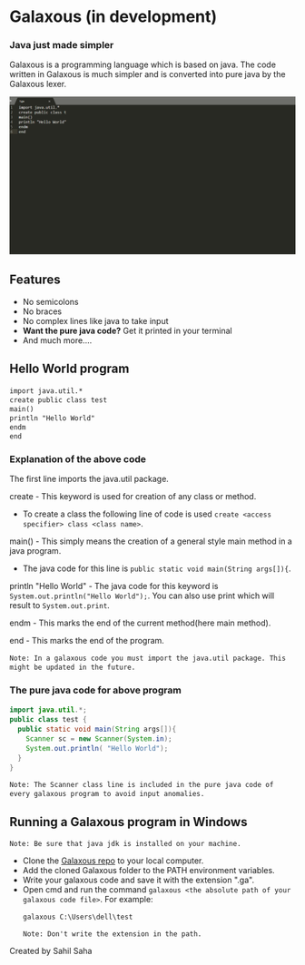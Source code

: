 # Galaxous (in development)
### Java just made simpler

Galaxous is a programming language which is based on java. The code written in Galaxous is much simpler and is converted into pure java by the Galaxous lexer.

![demo](/gademo.gif)

## Features

- No semicolons
- No braces
- No complex lines like java to take input
- **Want the pure java code?** Get it printed in your terminal
- And much more....

## Hello World program

```
import java.util.*
create public class test
main()
println "Hello World"
endm
end
```
### Explanation of the above code

The first line imports the java.util package.

create - This keyword is used for creation of any class or method.
- To create a class the following line of code is used `create <access specifier> class <class name>`.

main() - This simply means the creation of a general style main method in a java program. 
- The java code for this line is `public static void main(String args[]){`.

println "Hello World" - The java code for this keyword is `System.out.println("Hello World");`. You can also use print which will result to `System.out.print`.

endm - This marks the end of the current method(here main method).

end - This marks the end of the program.

``` 
Note: In a galaxous code you must import the java.util package. This might be updated in the future.
```

### The pure java code for above program

```java
import java.util.*;
public class test {
  public static void main(String args[]){
    Scanner sc = new Scanner(System.in);
    System.out.println( "Hello World");
  }
}
```
```
Note: The Scanner class line is included in the pure java code of every galaxous program to avoid input anomalies.
```

## Running a Galaxous program in Windows

```
Note: Be sure that java jdk is installed on your machine.
```

- Clone the [Galaxous repo](https://github.com/sahilsaha7773/Galaxous) to your local computer.
- Add the cloned Galaxous folder to the PATH environment variables.
- Write your galaxous code and save it with the extension ".ga".
- Open cmd and run the command `galaxous <the absolute path of your galaxous code file>`.
  For example:
  ```
  galaxous C:\Users\dell\test
  ```
  ```
  Note: Don't write the extension in the path.
  ```
  
  
                  
Created by Sahil Saha
